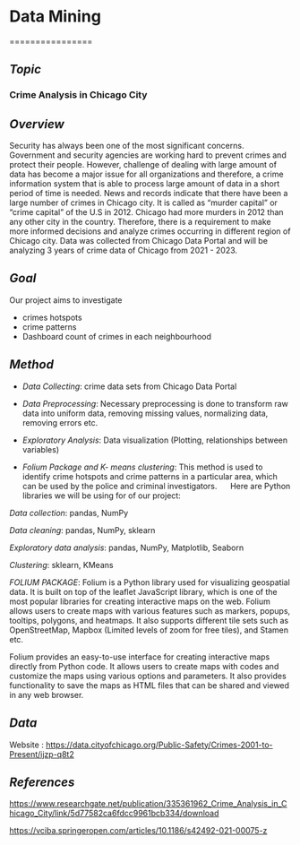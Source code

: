 # Data Mining
================
## *Topic* 
### Crime Analysis in Chicago City 

## *Overview*
Security has always been one of the most significant concerns. Government and security agencies are working hard to prevent crimes and protect their people. However, challenge of dealing with large amount of data has become a major issue for all organizations and therefore, a crime information system that is able to process large amount of data in a short period of time is needed. News and records indicate that there have been a large number of crimes in Chicago city. It is called as “murder capital” or “crime capital” of the U.S in 2012. Chicago had more murders in 2012 than any other city in the country. Therefore, there is a requirement to make more informed decisions and analyze crimes occurring in different region of Chicago city. Data was collected from Chicago Data Portal and will be analyzing 3 years of crime data of Chicago from 2021 - 2023. 

## *Goal*
Our project aims to investigate 
- crimes hotspots 
- crime patterns
- Dashboard count of crimes in each neighbourhood

## *Method* 

- *Data Collecting*: crime data sets from Chicago Data Portal 
  
- *Data Preprocessing*: Necessary preprocessing is done to transform raw data into uniform data, removing missing values, normalizing data, removing errors etc. 

- *Exploratory Analysis*: Data visualization (Plotting, relationships between variables)

- *Folium Package and K- means clustering*: This method is used to identify crime hotspots and crime patterns in a particular area, which can be used by the police and criminal investigators. 
 
  
 Here are Python libraries we will be using for of our project: 

 *Data collection*: pandas, NumPy 
 
 *Data cleaning*: pandas, NumPy, sklearn

 *Exploratory data analysis*: pandas, NumPy, Matplotlib, Seaborn
 
 *Clustering*: sklearn, KMeans
 
 *FOLIUM PACKAGE*:
 Folium is a Python library used for visualizing geospatial data. It is built on top of the leaflet JavaScript library, which is one of the most popular libraries for creating interactive maps on the web. Folium allows users to create maps with various features such as markers, popups, tooltips, polygons, and heatmaps. It also supports different tile sets such as OpenStreetMap, Mapbox (Limited levels of zoom for free tiles), and Stamen etc.

Folium provides an easy-to-use interface for creating interactive maps directly from Python code. It allows users to create maps with codes and customize the maps using various options and parameters. It also provides functionality to save the maps as HTML files that can be shared and viewed in any web browser.

 ## *Data*
 Website : https://data.cityofchicago.org/Public-Safety/Crimes-2001-to-Present/ijzp-q8t2
 
 ## *References*
https://www.researchgate.net/publication/335361962_Crime_Analysis_in_Chicago_City/link/5d77582ca6fdcc9961bcb334/download 

https://vciba.springeropen.com/articles/10.1186/s42492-021-00075-z
